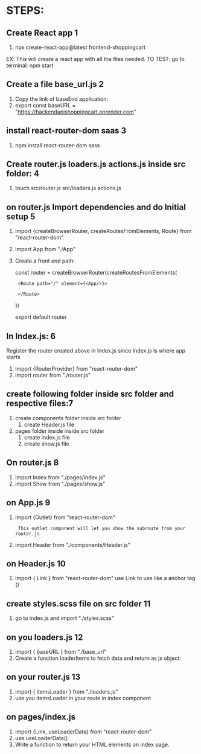 # STEPS:
## Create React app 1
1. npx create-react-app@latest frontend-shoppingcart

EX: This will create a react app with all the files needed. TO TEST: go to terminal: npm start
## Create a file base_url.js 2
1. Copy the link of baseEnd application:
2. export const baseURL = "https://backendapishoppingcart.onrender.com"

## install react-router-dom saas 3
1. npm install react-router-dom sass

## Create router.js loaders.js actions.js inside src folder: 4
1. touch src/router.js src/loaders.js actions.js

## on router.js Import dependencies and do Initial setup 5
1. import {createBrowserRouter, createRoutesFromElements, Route} from "react-router-dom"
2. import App from "./App"
3. Create a front end path:
    
    const router = createBrowserRouter(createRoutesFromElements(

        <Route path="/" element={<App/>}>

        </Route>
    )) 

    export default router
 ## In Index.js: 6
  Register the router created above in Index.js since Index.js is where app starts
 1. import {RouterProvider} from "react-router-dom"
 2. import router from "./router.js"

## create following folder inside src folder and respective files:7
1. create components folder inside src folder
    1. create Header.js file
2. pages folder inside inside src folder
    1. create index.js file
    2. create show.js file

## On router.js 8
1. import Index from "./pages/index.js"
2. import Show from "./pages/show.js"

## on App.js 9
1. import {Outlet} from "react-router-dom"

        This outlet component will let you show the subroute from your router.js
2. import Header from "./components/Header.js"


## on Header.js 10
1. import { Link } from "react-router-dom"
        use Link to use like a anchor tag (<a></a>)

## create styles.scss file on src folder 11
1. go to index.js and import "./styles.scss"

## on you loaders.js 12
1. import { baseURL } from "./base_url"
2. Create a function loaderItems to fetch data and return as js object:

## on your router.js 13
1. import { itemsLoader } from "./loaders.js"
2. use you itemsLoader in your route in index component <Route loader={itemsLoader}/>

## on pages/index.js
1. import {Link, useLoaderData} from "react-router-dom"
2. use useLoaderData()
3. Write a function to return your HTML elements on index page.

